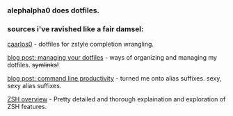 ### alephalpha0 does dotfiles.  


### sources i've ravished like a fair damsel: 
[caarlos0](https://github.com/caarlos0/dotfiles) - dotfiles for zstyle completion wrangling. 
  
[blog post: managing your dotfiles](https://www.anishathalye.com/2014/08/03/managing-your-dotfiles/) - ways of organizing and managing my dotfiles. ~~symlinks!~~  
  
[blog post: command line productivity](https://blog.lftechnology.com/command-line-productivity-with-zsh-aliases-28b7cebfdff9) - turned me onto alias suffixes. sexy, sexy alias suffixes. 
  
[ZSH overview](http://strcat.de/zsh/) - Pretty detailed and thorough explaination and exploration of ZSH features.
